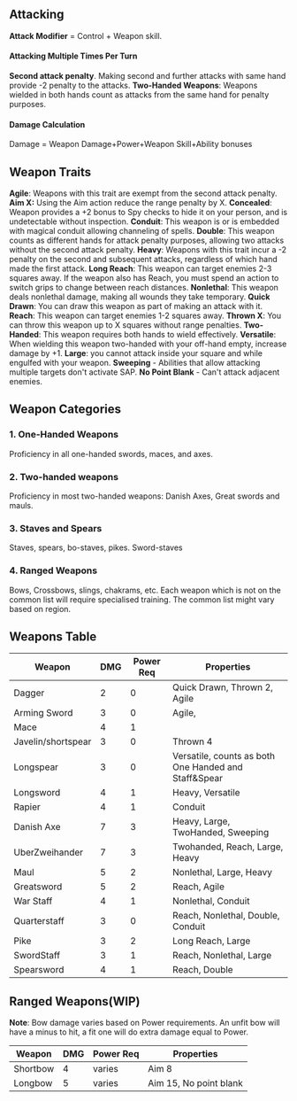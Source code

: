## Attacking

**Attack Modifier** = Control + Weapon skill.  

#### Attacking Multiple Times Per Turn
**Second attack penalty**. Making second and further attacks with same hand provide -2 penalty to the attacks. 
**Two-Handed Weapons**: Weapons wielded in both hands count as attacks from the same hand for penalty purposes. 

#### Damage Calculation
Damage = Weapon Damage+Power+Weapon Skill+Ability bonuses 
## Weapon Traits
**Agile**: Weapons with this trait are exempt from the second attack penalty. 
**Aim X:** Using the Aim action reduce the range penalty by X.
**Concealed**: Weapon provides a +2 bonus to Spy checks to hide it on your person, and is undetectable without inspection.
**Conduit**: This weapon is or is embedded with magical conduit allowing channeling of spells. 
**Double**: This weapon counts as different hands for attack penalty purposes, allowing two attacks without the second attack penalty. 
**Heavy**: Weapons with this trait incur a -2 penalty on the second and subsequent attacks, regardless of which hand made the first attack. 
**Long Reach**: This weapon can target enemies 2-3 squares away. If the weapon also has Reach, you must spend an action to switch grips to change between reach distances.
**Nonlethal**: This weapon deals nonlethal damage, making all wounds they take temporary.
**Quick Drawn**: You can draw this weapon as part of making an attack with it. 
**Reach**: This weapon can target enemies 1-2 squares away. 
**Thrown X**: You can throw this weapon up to X squares without range penalties. 
**Two-Handed**: This weapon requires both hands to wield effectively. 
**Versatile**: When wielding this weapon two-handed with your off-hand empty, increase damage by +1.
**Large**: you cannot attack inside your square and while engulfed with your weapon. 
**Sweeping** - Abilities that allow attacking multiple targets don't activate SAP.
**No Point Blank** - Can't attack adjacent enemies.
## Weapon Categories

### 1. One-Handed Weapons
Proficiency in all one-handed swords, maces, and axes.

### 2. Two-handed weapons
Proficiency in most two-handed weapons: Danish Axes, Great swords and mauls.

### 3. Staves and Spears
Staves, spears, bo-staves, pikes. Sword-staves

### 4. Ranged Weapons
Bows, Crossbows, slings, chakrams, etc.
Each weapon which is not on the common list will require specialised training.
The common list might vary based on region.


## Weapons Table

| Weapon             | DMG | Power Req | Properties                                           |
| ------------------ | --- | --------- | ---------------------------------------------------- |
| Dagger             | 2   | 0         | Quick Drawn, Thrown 2, Agile                         |
| Arming Sword       | 3   | 0         | Agile,                                               |
| Mace               | 4   | 1         |                                                      |
| Javelin/shortspear | 3   | 0         | Thrown 4                                             |
| Longspear          | 3   | 0         | Versatile, counts as both One Handed and Staff&Spear |
| Longsword          | 4   | 1         | Heavy, Versatile                                     |
| Rapier             | 4   | 1         | Conduit                                              |
| Danish Axe         | 7   | 3         | Heavy, Large, TwoHanded, Sweeping                    |
| UberZweihander     | 7   | 3         | Twohanded, Reach, Large, Heavy                       |
| Maul               | 5   | 2         | Nonlethal, Large, Heavy                              |
| Greatsword         | 5   | 2         | Reach, Agile                                         |
| War Staff          | 4   | 1         | Nonlethal, Conduit                                   |
| Quarterstaff       | 3   | 0         | Reach, Nonlethal, Double, Conduit                    |
| Pike               | 3   | 2         | Long Reach, Large                                    |
| SwordStaff         | 3   | 1         | Reach, Nonlethal, Large                              |
| Spearsword         | 4   | 1         | Reach, Double                                        |

## Ranged Weapons(WIP)

**Note**: Bow damage varies based on Power requirements. An unfit bow will have a minus to hit, a fit one will do extra damage equal to Power.

| Weapon   | DMG | Power Req | Properties             |
| -------- | --- | --------- | ---------------------- |
| Shortbow | 4   | varies    | Aim 8                  |
| Longbow  | 5   | varies    | Aim 15, No point blank |

